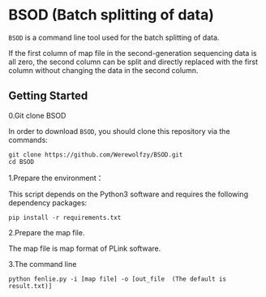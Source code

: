 # BSOD (Batch splitting of data)
`BSOD` is a command line tool used for the batch splitting of data. 

If the first column of map file in the second-generation sequencing data is all zero, the second column can be split and directly replaced with the first column without changing the data in the second column.

## Getting Started
0.Git clone BSOD

In order to download `BSOD`, you should clone this repository via the commands:
```
git clone https://github.com/Werewolfzy/BSOD.git
cd BSOD
```

1.Prepare the environment：

This script depends on the Python3 software and requires the following dependency packages:
```
pip install -r requirements.txt
```

2.Prepare the map file.

The map file is map format of PLink software.

3.The command line
```
python fenlie.py -i [map file] -o [out_file  (The default is result.txt)]
```









